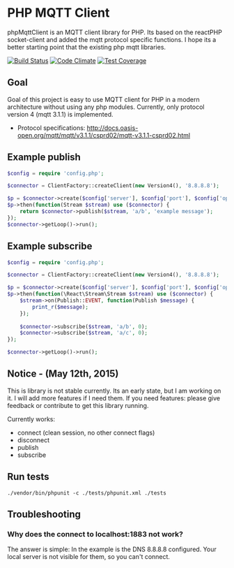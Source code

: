 # PHP MQTT Client

phpMqttClient is an MQTT client library for PHP. Its based on the reactPHP
socket-client and added the mqtt protocol specific functions. I hope its a
better starting point that the existing php mqtt libraries. 

[![Build Status](https://travis-ci.org/oliverlorenz/phpMqttClient.svg?branch=master)](https://travis-ci.org/oliverlorenz/phpMqttClient) 
[![Code Climate](https://codeclimate.com/github/oliverlorenz/phpMqttClient/badges/gpa.svg)](https://codeclimate.com/github/oliverlorenz/phpMqttClient) 
[![Test Coverage](https://codeclimate.com/github/oliverlorenz/phpMqttClient/badges/coverage.svg)](https://codeclimate.com/github/oliverlorenz/phpMqttClient/coverage)

## Goal

Goal of this project is easy to use MQTT client for PHP in a modern architecture
without using any php modules. Currently, only protocol version 4 (mqtt 3.1.1) is implemented.
* Protocol specifications: http://docs.oasis-open.org/mqtt/mqtt/v3.1.1/csprd02/mqtt-v3.1.1-csprd02.html

## Example publish

```php
$config = require 'config.php';

$connector = ClientFactory::createClient(new Version4(), '8.8.8.8');

$p = $connector->create($config['server'], $config['port'], $config['options']);
$p->then(function(Stream $stream) use ($connector) {
    return $connector->publish($stream, 'a/b', 'example message');
});
$connector->getLoop()->run();
```

## Example subscribe

```php
$config = require 'config.php';

$connector = ClientFactory::createClient(new Version4(), '8.8.8.8');

$p = $connector->create($config['server'], $config['port'], $config['options']);
$p->then(function(\React\Stream\Stream $stream) use ($connector) {
    $stream->on(Publish::EVENT, function(Publish $message) {
        print_r($message);
    });
    
    $connector->subscribe($stream, 'a/b', 0);
    $connector->subscribe($stream, 'a/c', 0);
});

$connector->getLoop()->run();
```

## Notice - (May 12th, 2015)
This is library is not stable currently. Its an early state, but I am working on it. I will add more features if I need them. If you need features: please give feedback or contribute to get this library running.

Currently works:
* connect (clean session, no other connect flags)
* disconnect
* publish
* subscribe

## Run tests

    ./vendor/bin/phpunit -c ./tests/phpunit.xml ./tests


## Troubleshooting

### Why does the connect to localhost:1883 not work?

The answer is simple: In the example is the DNS 8.8.8.8 configured. Your local server is not visible for them, so you can't connect.
